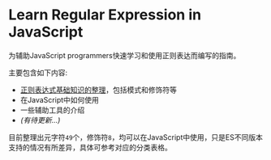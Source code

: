 # Learn Regular Expression in JavaScript

为辅助JavaScript programmers快速学习和使用正则表达而编写的指南。

主要包含如下内容:

- [正则表达式基础知识的整理](docs/fundamental-knowledge.md)，包括模式和修饰符等
- 在JavaScript中如何使用
- 一些辅助工具的介绍
- *(有待更新...)*

目前整理出元字符`49`个，修饰符`8`，均可以在JavaScript中使用，只是ES不同版本支持的情况有所差异，具体可参考对应的分类表格。



